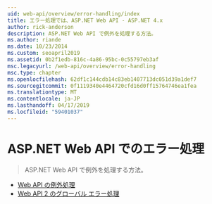 ```yaml
---
uid: web-api/overview/error-handling/index
title: エラー処理では、ASP.NET Web API - ASP.NET 4.x
author: rick-anderson
description: ASP.NET Web API で例外を処理する方法。
ms.author: riande
ms.date: 10/23/2014
ms.custom: seoapril2019
ms.assetid: 0b2f1edb-816c-4a86-95bc-0c55797eb3af
msc.legacyurl: /web-api/overview/error-handling
msc.type: chapter
ms.openlocfilehash: 62df1c144cdb14c83eb1407713dc051d39a1def7
ms.sourcegitcommit: 0f1119340e4464720cfd16d0ff15764746ea1fea
ms.translationtype: MT
ms.contentlocale: ja-JP
ms.lasthandoff: 04/17/2019
ms.locfileid: "59401037"
---
```

# <a name="error-handling-in-aspnet-web-api"></a>ASP.NET Web API でのエラー処理

> ASP.NET Web API で例外を処理する方法。


- [Web API の例外処理](exception-handling.md)
- [Web API 2 のグローバル エラー処理](web-api-global-error-handling.md)
